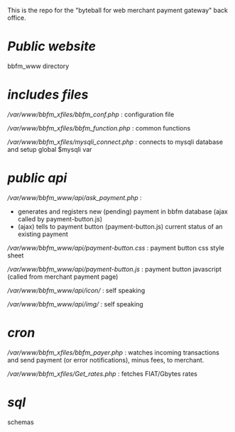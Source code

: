 This is the repo for the "byteball for web merchant payment gateway" back office.

# *Public website*
bbfm_www directory

# *includes files*

*/var/www/bbfm_xfiles/bbfm_conf.php* : configuration file

*/var/www/bbfm_xfiles/bbfm_function.php* : common functions

*/var/www/bbfm_xfiles/mysqli_connect.php* : connects to mysqli database and setup global $mysqli var


# *public api*

*/var/www/bbfm_www/api/ask_payment.php* : 
 - generates and registers new (pending) payment in bbfm database (ajax called by payment-button.js)
 - (ajax) tells to payment button (payment-button.js) current status of an existing payment

*/var/www/bbfm_www/api/payment-button.css* : payment button css style sheet

*/var/www/bbfm_www/api/payment-button.js* : payment button javascript (called from merchant payment page)

*/var/www/bbfm_www/api/icon/* : self speaking

*/var/www/bbfm_www/api/img/* : self speaking


# *cron*

*/var/www/bbfm_xfiles/bbfm_payer.php* : watches incoming transactions and send payment (or error notifications), minus fees, to merchant.

*/var/www/bbfm_xfiles/Get_rates.php* : fetches FIAT/Gbytes rates

# *sql*
schemas
